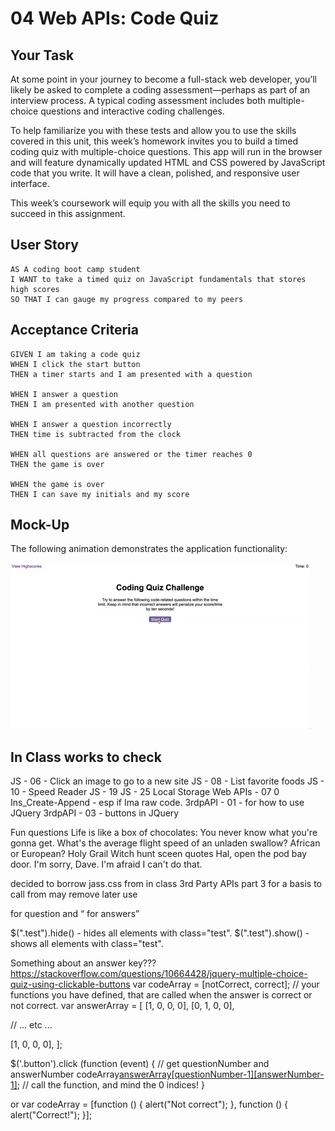 # 04 Web APIs: Code Quiz

## Your Task

At some point in your journey to become a full-stack web developer, you’ll likely be asked to complete a coding assessment&mdash;perhaps as part of an interview process. A typical coding assessment includes both multiple-choice questions and interactive coding challenges.

To help familiarize you with these tests and allow you to use the skills covered in this unit, this week’s homework invites you to build a timed coding quiz with multiple-choice questions. This app will run in the browser and will feature dynamically updated HTML and CSS powered by JavaScript code that you write. It will have a clean, polished, and responsive user interface.

This week’s coursework will equip you with all the skills you need to succeed in this assignment.

## User Story

```
AS A coding boot camp student
I WANT to take a timed quiz on JavaScript fundamentals that stores high scores
SO THAT I can gauge my progress compared to my peers
```

## Acceptance Criteria

```
GIVEN I am taking a code quiz
WHEN I click the start button
THEN a timer starts and I am presented with a question

WHEN I answer a question
THEN I am presented with another question

WHEN I answer a question incorrectly
THEN time is subtracted from the clock

WHEN all questions are answered or the timer reaches 0
THEN the game is over

WHEN the game is over
THEN I can save my initials and my score
```

## Mock-Up

The following animation demonstrates the application functionality:

![A user clicks through an interactive coding quiz, then enters initials to save the high score before resetting and starting over.](./assets/04-web-apis-homework-demo.gif)

## In Class works to check

JS - 06 - Click an image to go to a new site
JS - 08 - List favorite foods
JS - 10 - Speed Reader
JS - 19
JS - 25 Local Storage
Web APIs - 07 0 Ins_Create-Append - esp if Ima raw code.
3rdpAPI - 01 - for how to use JQuery
3rdpAPI - 03 - buttons in JQuery

Fun questions
Life is like a box of chocolates: You never know what you're gonna get.
What's the average flight speed of an unladen swallow? African or European?
Holy Grail Witch hunt sceen quotes
Hal, open the pod bay door. I'm sorry, Dave. I'm afraid I can't do that.

decided to borrow jass.css from in class 3rd Party APIs part 3 for a basis to call from may remove later
use <p> for question and <q> for answers

$(".test").hide() - hides all elements with class="test".
$(".test").show() - shows all elements with class="test".

Something about an answer key???
https://stackoverflow.com/questions/10664428/jquery-multiple-choice-quiz-using-clickable-buttons
var codeArray = [notCorrect, correct];
// your functions you have defined, that are called when the answer is correct or not correct.
var answerArray = [
[1, 0, 0, 0],
[0, 1, 0, 0],

// ... etc ...

[1, 0, 0, 0],
];

$('.button').click (function (event) {
// get questionNumber and answerNumber
codeArray[answerArray[questionNumber-1][answerNumber-1]]();
// call the function, and mind the 0 indices!
}

or
var codeArray = [function () { alert("Not correct"); }, function () { alert("Correct!"); }];

